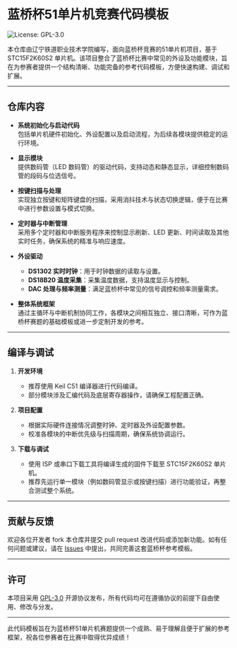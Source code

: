 # 蓝桥杯51单片机竞赛代码模板

![License: GPL-3.0](https://img.shields.io/badge/License-GPLv3-blue.svg)

本仓库由辽宁铁道职业技术学院编写，面向蓝桥杯竞赛的51单片机项目，基于 STC15F2K60S2 单片机。该项目整合了蓝桥杯比赛中常见的外设及功能模块，旨在为参赛者提供一个结构清晰、功能完备的参考代码模板，方便快速构建、调试和扩展。

---

## 仓库内容

- **系统初始化与启动代码**  
  包括单片机硬件初始化、外设配置以及启动流程，为后续各模块提供稳定的运行环境。

- **显示模块**  
  提供数码管（LED 数码管）的驱动代码，支持动态和静态显示，详细控制数码管的段码与位选信号。

- **按键扫描与处理**  
  实现独立按键和矩阵键盘的扫描，采用消抖技术与状态切换逻辑，便于在比赛中进行参数设置与模式切换。

- **定时器与中断管理**  
  采用多个定时器和中断服务程序来控制显示刷新、LED 更新、时间读取及其他实时任务，确保系统的精准与响应速度。

- **外设驱动**  
  - **DS1302 实时时钟**：用于时钟数据的读取与设置。  
  - **DS18B20 温度采集**：采集温度数据，支持温度显示与控制。  
  - **DAC 处理与频率测量**：满足蓝桥杯中常见的信号调控和频率测量需求。  

- **整体系统框架**  
  通过主循环与中断机制协同工作，各模块之间相互独立、接口清晰，可作为蓝桥杯赛题的基础模板或进一步定制开发的参考。

---

## 编译与调试

1. **开发环境**  
   - 推荐使用 Keil C51 编译器进行代码编译。  
   - 部分模块涉及汇编代码及底层寄存器操作，请确保工程配置正确。

2. **项目配置**  
   - 根据实际硬件连接情况调整时钟、定时器及外设配置参数。  
   - 校准各模块的中断优先级与扫描周期，确保系统协调运行。

3. **下载与调试**  
   - 使用 ISP 或串口下载工具将编译生成的固件下载至 STC15F2K60S2 单片机。  
   - 推荐先运行单一模块（例如数码管显示或按键扫描）进行功能验证，再整合测试整个系统。

---

## 贡献与反馈

欢迎各位开发者 fork 本仓库并提交 pull request 改进代码或添加新功能。如有任何问题或建议，请在 [Issues](https://github.com/misaka23300/STC15F2K60S2/issues) 中提出，共同完善这套蓝桥杯参考模板。

---

## 许可

本项目采用 [GPL-3.0](https://www.gnu.org/licenses/gpl-3.0.en.html) 开源协议发布，所有代码均可在遵循协议的前提下自由使用、修改与分发。

---

此代码模板旨在为蓝桥杯51单片机赛题提供一个成熟、易于理解且便于扩展的参考框架，祝各位参赛者在比赛中取得优异成绩！
